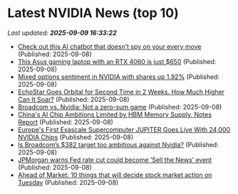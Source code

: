 # Latest NVIDIA News (top 10)
_Last updated: **2025-09-09 16:33:22**_

- [Check out this AI chatbot that doesn’t spy on your every move](https://www.pcworld.com/article/2901827/check-out-this-ai-chatbot-that-doesnt-spy-on-your-every-move.html) (Published: 2025-09-08)
- [This Asus gaming laptop with an RTX 4060 is just $650](https://www.pcworld.com/article/2902010/this-asus-gaming-laptop-with-an-rtx-4060-is-just-650.html) (Published: 2025-09-08)
- [Mixed options sentiment in NVIDIA with shares up 1.92%](https://thefly.com/permalinks/entry.php/id4194634/NVDA-Mixed-options-sentiment-in-NVIDIA-with-shares-up-) (Published: 2025-09-08)
- [EchoStar Goes Orbital for Second Time in 2 Weeks. How Much Higher Can It Soar?](https://biztoc.com/x/4c5af1dc667f25dd) (Published: 2025-09-08)
- [Broadcom vs. Nvidia: Not a zero-sum game](https://siliconangle.com/2025/09/08/broadcom-vs-nvidia-not-zero-sum-game/) (Published: 2025-09-08)
- [China's AI Chip Ambitions Limited by HBM Memory Supply, Notes Report](https://www.techpowerup.com/340789/chinas-ai-chip-ambitions-limited-by-hbm-memory-supply-notes-report) (Published: 2025-09-08)
- [Europe's First Exascale Supercomputer JUPITER Goes Live With 24,000 NVIDIA Chips](https://hothardware.com/news/europes-exascale-supercomputer-jupiter-goes-live-with-24000-nvidia-chips) (Published: 2025-09-08)
- [Is Broadcom’s $382 target too ambitious against Nvidia?](https://rollingout.com/2025/09/08/is-broadcoms-382-target-against-nvidia/) (Published: 2025-09-08)
- [JPMorgan warns Fed rate cut could become ’Sell the News’ event](https://finance.yahoo.com/news/jpmorgan-warns-fed-rate-cut-155400440.html) (Published: 2025-09-08)
- [Ahead of Market: 10 things that will decide stock market action on Tuesday](https://economictimes.indiatimes.com/markets/stocks/news/ahead-of-market-10-things-that-will-decide-stock-market-action-on-tuesday/articleshow/123769343.cms) (Published: 2025-09-08)
